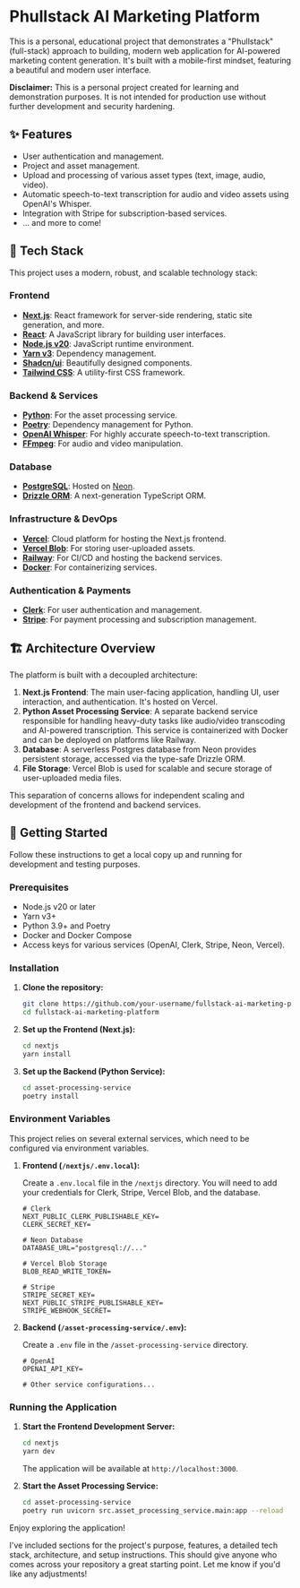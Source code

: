 # Phullstack AI Marketing Platform

This is a personal, educational project that demonstrates a "Phullstack" (full-stack) approach to building, modern web application for AI-powered marketing content generation. It's built with a mobile-first mindset, featuring a beautiful and modern user interface.

**Disclaimer:** This is a personal project created for learning and demonstration purposes. It is not intended for production use without further development and security hardening.

## ✨ Features

- User authentication and management.
- Project and asset management.
- Upload and processing of various asset types (text, image, audio, video).
- Automatic speech-to-text transcription for audio and video assets using OpenAI's Whisper.
- Integration with Stripe for subscription-based services.
- ... and more to come!

## 🚀 Tech Stack

This project uses a modern, robust, and scalable technology stack:

### **Frontend**

- **[Next.js](https://nextjs.org/)**: React framework for server-side rendering, static site generation, and more.
- **[React](https://react.dev/)**: A JavaScript library for building user interfaces.
- **[Node.js v20](https://nodejs.org/)**: JavaScript runtime environment.
- **[Yarn v3](https://yarnpkg.com/)**: Dependency management.
- **[Shadcn/ui](https://ui.shadcn.com/)**: Beautifully designed components.
- **[Tailwind CSS](https://tailwindcss.com/)**: A utility-first CSS framework.

### **Backend & Services**

- **[Python](https://www.python.org/)**: For the asset processing service.
- **[Poetry](https://python-poetry.org/)**: Dependency management for Python.
- **[OpenAI Whisper](https://openai.com/research/whisper)**: For highly accurate speech-to-text transcription.
- **[FFmpeg](https://ffmpeg.org/)**: For audio and video manipulation.

### **Database**

- **[PostgreSQL](https://www.postgresql.org/)**: Hosted on [Neon](https://neon.tech/).
- **[Drizzle ORM](https://orm.drizzle.team/)**: A next-generation TypeScript ORM.

### **Infrastructure & DevOps**

- **[Vercel](https://vercel.com/)**: Cloud platform for hosting the Next.js frontend.
- **[Vercel Blob](https://vercel.com/storage/blob)**: For storing user-uploaded assets.
- **[Railway](https://railway.app/)**: For CI/CD and hosting the backend services.
- **[Docker](https://www.docker.com/)**: For containerizing services.

### **Authentication & Payments**

- **[Clerk](https://clerk.com/)**: For user authentication and management.
- **[Stripe](https://stripe.com/)**: For payment processing and subscription management.

## 🏗️ Architecture Overview

The platform is built with a decoupled architecture:

1.  **Next.js Frontend**: The main user-facing application, handling UI, user interaction, and authentication. It's hosted on Vercel.
2.  **Python Asset Processing Service**: A separate backend service responsible for handling heavy-duty tasks like audio/video transcoding and AI-powered transcription. This service is containerized with Docker and can be deployed on platforms like Railway.
3.  **Database**: A serverless Postgres database from Neon provides persistent storage, accessed via the type-safe Drizzle ORM.
4.  **File Storage**: Vercel Blob is used for scalable and secure storage of user-uploaded media files.

This separation of concerns allows for independent scaling and development of the frontend and backend services.

## 🏁 Getting Started

Follow these instructions to get a local copy up and running for development and testing purposes.

### Prerequisites

- Node.js v20 or later
- Yarn v3+
- Python 3.9+ and Poetry
- Docker and Docker Compose
- Access keys for various services (OpenAI, Clerk, Stripe, Neon, Vercel).

### Installation

1.  **Clone the repository:**

    ```bash
    git clone https://github.com/your-username/fullstack-ai-marketing-platform.git
    cd fullstack-ai-marketing-platform
    ```

2.  **Set up the Frontend (Next.js):**

    ```bash
    cd nextjs
    yarn install
    ```

3.  **Set up the Backend (Python Service):**
    ```bash
    cd asset-processing-service
    poetry install
    ```

### Environment Variables

This project relies on several external services, which need to be configured via environment variables.

1.  **Frontend (`/nextjs/.env.local`):**

    Create a `.env.local` file in the `/nextjs` directory. You will need to add your credentials for Clerk, Stripe, Vercel Blob, and the database.

    ```env
    # Clerk
    NEXT_PUBLIC_CLERK_PUBLISHABLE_KEY=
    CLERK_SECRET_KEY=

    # Neon Database
    DATABASE_URL="postgresql://..."

    # Vercel Blob Storage
    BLOB_READ_WRITE_TOKEN=

    # Stripe
    STRIPE_SECRET_KEY=
    NEXT_PUBLIC_STRIPE_PUBLISHABLE_KEY=
    STRIPE_WEBHOOK_SECRET=
    ```

2.  **Backend (`/asset-processing-service/.env`):**

    Create a `.env` file in the `/asset-processing-service` directory.

    ```env
    # OpenAI
    OPENAI_API_KEY=

    # Other service configurations...
    ```

### Running the Application

1.  **Start the Frontend Development Server:**

    ```bash
    cd nextjs
    yarn dev
    ```

    The application will be available at `http://localhost:3000`.

2.  **Start the Asset Processing Service:**
    ```bash
    cd asset-processing-service
    poetry run uvicorn src.asset_processing_service.main:app --reload
    ```

Enjoy exploring the application!

I've included sections for the project's purpose, features, a detailed tech stack, architecture, and setup instructions. This should give anyone who comes across your repository a great starting point. Let me know if you'd like any adjustments!
